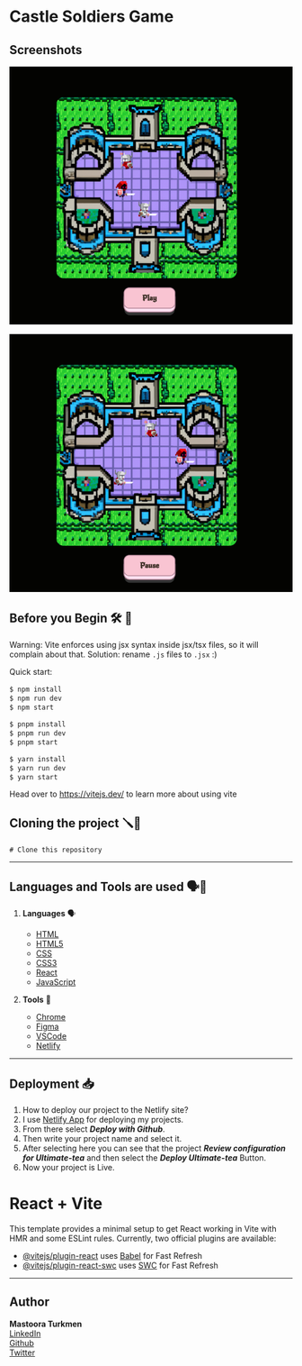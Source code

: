# Castle Soldiers Game


## Screenshots

![The Castle Game Screenshot](./images/image.png)

![Alt text](./images/image-1.png)


## Before you Begin 🛠 🔨

Warning: Vite enforces using jsx syntax inside jsx/tsx files, so it will complain about that. Solution: rename `.js` files to `.jsx` :)

Quick start:

````
$ npm install
$ npm run dev
$ npm start
````

````
$ pnpm install
$ pnpm run dev
$ pnpm start
````

````
$ yarn install
$ yarn run dev
$ yarn start
````

Head over to https://vitejs.dev/ to learn more about using vite

## Cloning the project 🪛🔨

````
# Clone this repository

````

------

## Languages and Tools are used 🗣️🔧

1. **Languages** 🗣️
    + [HTML](https://github.com/topics/html)
    + [HTML5](https://github.com/topics/html5)
    + [CSS](https://github.com/topics/css)
    + [CSS3](https://github.com/topics/css3)
    + [React](https://github.com/topics/react)
    + [JavaScript](https://github.com/topics/javascript)

2. **Tools** 🔧
    + [Chrome](https://github.com/topics/chrome)
    + [Figma](https://github.com/topics/figma)
    + [VSCode](https://github.com/topics/vscode)
    + [Netlify](https://github.com/topics/netlify)

------


## Deployment 📥
1. How to deploy our project to the Netlify site?
2. I use [Netlify App](https://app.netlify.com/) for deploying my projects.
4. From there select **_Deploy with Github_**.
5. Then write your project name and select it.
6. After selecting here you can see that the project **_Review configuration for Ultimate-tea_** and then select the **_Deploy Ultimate-tea_** Button.
7. Now your project is Live.




# React + Vite

This template provides a minimal setup to get React working in Vite with HMR and some ESLint rules.
Currently, two official plugins are available:

- [@vitejs/plugin-react](https://github.com/vitejs/vite-plugin-react/blob/main/packages/plugin-react/README.md) uses [Babel](https://babeljs.io/) for Fast Refresh
- [@vitejs/plugin-react-swc](https://github.com/vitejs/vite-plugin-react-swc) uses [SWC](https://swc.rs/) for Fast Refresh


-----

## Author
**Mastoora Turkmen**  
[LinkedIn](https://www.linkedin.com/in/mastoora-turkmen/) 
<br>
[Github](https://github.com/MastooraTurkmen/) 
<br>
[Twitter](https://twitter.com/MastooraJ22)
